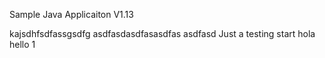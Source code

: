 
Sample Java Applicaiton V1.13

kajsdhfsdfassgsdfg
asdfasdasdfasasdfas
asdfasd
Just a testing 
start
hola
hello 1
